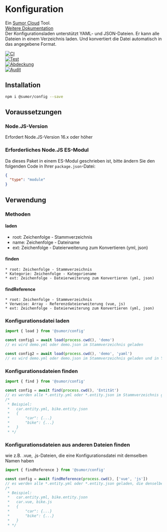 # Konfiguration

Ein [Sumor Cloud](https://sumor.cloud) Tool.  
[Weitere Dokumentation](https://sumor.cloud)  
Der Konfigurationsladen unterstützt YAML- und JSON-Dateien. Er kann alle Dateien in einem Verzeichnis laden.
Und konvertiert die Datei automatisch in das angegebene Format.

[![CI](https://github.com/sumor-cloud/config/actions/workflows/ci.yml/badge.svg)](https://github.com/sumor-cloud/config/actions/workflows/ci.yml)  
[![Test](https://github.com/sumor-cloud/config/actions/workflows/ut.yml/badge.svg)](https://github.com/sumor-cloud/config/actions/workflows/ut.yml)  
[![Abdeckung](https://github.com/sumor-cloud/config/actions/workflows/coverage.yml/badge.svg)](https://github.com/sumor-cloud/config/actions/workflows/coverage.yml)  
[![Audit](https://github.com/sumor-cloud/config/actions/workflows/audit.yml/badge.svg)](https://github.com/sumor-cloud/config/actions/workflows/audit.yml)

## Installation

```bash
npm i @sumor/config --save
```

## Voraussetzungen

### Node.JS-Version

Erfordert Node.JS-Version 16.x oder höher

### Erforderliches Node.JS ES-Modul

Da dieses Paket in einem ES-Modul geschrieben ist,
bitte ändern Sie den folgenden Code in Ihrer `package.json`-Datei:

```json
{
  "type": "module"
}
```

## Verwendung

### Methoden

#### laden

- root: Zeichenfolge - Stammverzeichnis
- name: Zeichenfolge - Dateiname
- ext: Zeichenfolge - Dateierweiterung zum Konvertieren (yml, json)

#### finden

    * root: Zeichenfolge - Stammverzeichnis
    * Kategorie: Zeichenfolge - Kategoriename
    * ext: Zeichenfolge - Dateierweiterung zum Konvertieren (yml, json)

#### findReference

    * root: Zeichenfolge - Stammverzeichnis
    * Verweise: Array - Referenzdateierweiterung (vue, js)
    * ext: Zeichenfolge - Dateierweiterung zum Konvertieren (yml, json)

### Konfigurationsdatei laden

```javascript
import { load } from '@sumor/config'

const config1 = await load(process.cwd(), 'demo')
// es wird demo.yml oder demo.json im Stammverzeichnis geladen

const config2 = await load(process.cwd(), 'demo', 'yaml')
// es wird demo.yml oder demo.json im Stammverzeichnis geladen und in YAML-Format konvertiert
```

### Konfigurationsdateien finden

```javascript
import { find } from '@sumor/config'

const config = await find(process.cwd(), 'Entität')
// es werden alle *.entity.yml oder *.entity.json im Stammverzeichnis geladen
/*
 * Beispiel:
 *   car.entity.yml, bike.entity.json
 *   {
 *       "car": {...}
 *       "bike": {...}
 *   }
 * */
```

### Konfigurationsdateien aus anderen Dateien finden

wie z.B. .vue, .js-Dateien, die eine Konfigurationsdatei mit demselben Namen haben

```javascript
import { findReference } from '@sumor/config'

const config = await findReference(process.cwd(), ['vue', 'js'])
// es werden alle *.entity.yml oder *.entity.json geladen, die denselben Namen wie *.vue oder *.js im Stammverzeichnis haben
/*
 * Beispiel:
 *   car.entity.yml, bike.entity.json
 *   car.vue, bike.js
 *   {
 *       "car": {...}
 *       "bike": {...}
 *   }
 * */
```
